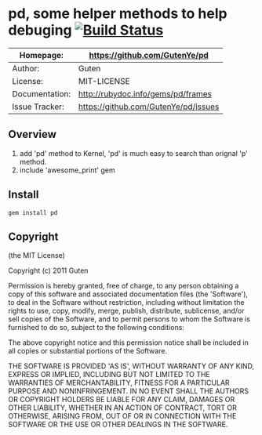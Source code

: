 # pd, some helper methods to help debuging [![Build Status](https://secure.travis-ci.org/GutenYe/pd.png)](http://travis-ci.org/GutenYe/pd)

| Homepage:      |  https://github.com/GutenYe/pd       |
|----------------|------------------------------------------------------       |
| Author:	       | Guten                                                 |
| License:       | MIT-LICENSE                                                |
| Documentation: | http://rubydoc.info/gems/pd/frames                |
| Issue Tracker: | https://github.com/GutenYe/pd/issues |

Overview
--------

1. add 'pd' method to Kernel, 'pd' is much easy to search than orignal 'p' method.
2. include 'awesome_print' gem

Install
----------

	gem install pd

Copyright
---------

(the MIT License)

Copyright (c) 2011 Guten

Permission is hereby granted, free of charge, to any person obtaining a copy of this software and associated documentation files (the 'Software'), to deal in the Software without restriction, including without limitation the rights to use, copy, modify, merge, publish, distribute, sublicense, and/or sell copies of the Software, and to permit persons to whom the Software is furnished to do so, subject to the following conditions:

The above copyright notice and this permission notice shall be included in all copies or substantial portions of the Software.

THE SOFTWARE IS PROVIDED 'AS IS', WITHOUT WARRANTY OF ANY KIND, EXPRESS OR IMPLIED, INCLUDING BUT NOT LIMITED TO THE WARRANTIES OF MERCHANTABILITY, FITNESS FOR A PARTICULAR PURPOSE AND NONINFRINGEMENT.  IN NO EVENT SHALL THE AUTHORS OR COPYRIGHT HOLDERS BE LIABLE FOR ANY CLAIM, DAMAGES OR OTHER LIABILITY, WHETHER IN AN ACTION OF CONTRACT, TORT OR OTHERWISE, ARISING FROM, OUT OF OR IN CONNECTION WITH THE SOFTWARE OR THE USE OR OTHER DEALINGS IN THE SOFTWARE.

